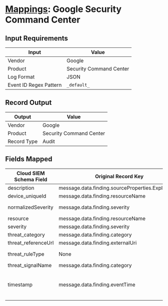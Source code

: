 # [Mappings](README.md): Google Security Command Center

## Input Requirements

|Input|Value|
|-----|-----|
|Vendor|Google|
|Product|Security Command Center|
|Log Format|JSON|
|Event ID Regex Pattern|`_default_`|

## Record Output

|Output|Value|
|------|-----|
|Vendor|Google|
|Product|Security Command Center|
|Record Type|Audit|

## Fields Mapped

|Cloud SIEM Schema Field|Original Record Key|Notes|
|-----------------------|-------------------|-----|
|description|message.data.finding.sourceProperties.Explanation||
|device_uniqueId|message.data.finding.resourceName||
|normalizedSeverity|message.data.finding.severity|This is a lookup field. More info to come in the catalog later...|
|resource|message.data.finding.resourceName||
|severity|message.data.finding.severity||
|threat_category|message.data.finding.category||
|threat_referenceUrl|message.data.finding.externalUri||
|threat_ruleType|None|The static text `direct` is populated in this schema field.|
|threat_signalName|message.data.finding.category||
|timestamp|message.data.finding.eventTime|We expect the orginal record value of `message.data.finding.eventTime` is in the format `yyyy-MM-dd'T'HH:mm:ss`|

